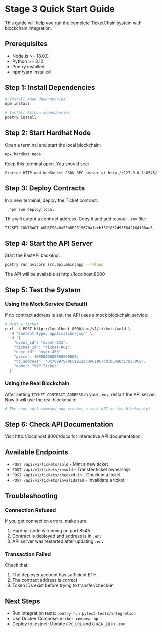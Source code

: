 # Stage 3 Quick Start Guide

This guide will help you run the complete TicketChain system with blockchain integration.

## Prerequisites

- Node.js >= 18.0.0
- Python >= 3.12
- Poetry installed
- npm/yarn installed

## Step 1: Install Dependencies

```bash
# Install Node dependencies
npm install

# Install Python dependencies
poetry install
```

## Step 2: Start Hardhat Node

Open a terminal and start the local blockchain:

```bash
npx hardhat node
```

Keep this terminal open. You should see:
```
Started HTTP and WebSocket JSON-RPC server at http://127.0.0.1:8545/
```

## Step 3: Deploy Contracts

In a new terminal, deploy the Ticket contract:

```bash
  npm run deploy:local
```

This will output a contract address. Copy it and add to your `.env` file:
```
TICKET_CONTRACT_ADDRESS=0x5FbDB2315678afecb367f032d93F642f64180aa3
```

## Step 4: Start the API Server

Start the FastAPI backend:

```bash
poetry run uvicorn src.api.main:app --reload
```

The API will be available at http://localhost:8000

## Step 5: Test the System

### Using the Mock Service (Default)

If no contract address is set, the API uses a mock blockchain service:

```bash
# Mint a ticket
curl -X POST http://localhost:8000/api/v1/tickets/sold \
  -H "Content-Type: application/json" \
  -d '{
    "event_id": "event-123",
    "ticket_id": "ticket-001",
    "user_id": "user-456",
    "price": 1000000000000000000,
    "to_address": "0x70997970C51812dc3A010C7d01b50e0d17dc79C8",
    "name": "VIP Ticket"
  }'
```

### Using the Real Blockchain

After setting `TICKET_CONTRACT_ADDRESS` in your `.env`, restart the API server. Now it will use the real blockchain:

```bash
# The same curl command now creates a real NFT on the blockchain!
```

## Step 6: Check API Documentation

Visit http://localhost:8000/docs for interactive API documentation.

## Available Endpoints

- `POST /api/v1/tickets/sold` - Mint a new ticket
- `POST /api/v1/tickets/resold` - Transfer ticket ownership
- `POST /api/v1/tickets/checked-in` - Check in a ticket
- `POST /api/v1/tickets/invalidated` - Invalidate a ticket

## Troubleshooting

### Connection Refused
If you get connection errors, make sure:
1. Hardhat node is running on port 8545
2. Contract is deployed and address is in `.env`
3. API server was restarted after updating `.env`

### Transaction Failed
Check that:
1. The deployer account has sufficient ETH
2. The contract address is correct
3. Token IDs exist before trying to transfer/check-in

## Next Steps

- Run integration tests: `poetry run pytest tests/integration`
- Use Docker Compose: `docker-compose up`
- Deploy to testnet: Update `RPC_URL` and `CHAIN_ID` in `.env`

